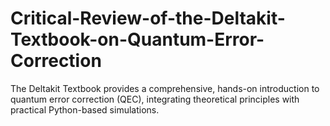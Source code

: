 # Critical-Review-of-the-Deltakit-Textbook-on-Quantum-Error-Correction
The Deltakit Textbook provides a comprehensive, hands-on introduction to quantum error correction (QEC), integrating theoretical principles with practical Python-based simulations.
